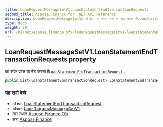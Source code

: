 ```yaml
---
title: LoanRequestMessageSetV1.LoanStatementEndTransactionRequests
second_title: Aspose.Finance for .NET API Reference
description: LoanRequestMessageSetV1 संपत्त. क संग्रह प्रप्त य सेट करत हैLoanStatementEndTransactionRequest .
type: docs
weight: 50
url: /hi/net/aspose.finance.ofx/loanrequestmessagesetv1/loanstatementendtransactionrequests/
---
```

## LoanRequestMessageSetV1.LoanStatementEndTransactionRequests property

का संग्रह प्राप्त या सेट करता है[`LoanStatementEndTransactionRequest`](../../../aspose.finance.ofx.loan/loanstatementendtransactionrequest/) .

```csharp
public List<LoanStatementEndTransactionRequest> LoanStatementEndTransactionRequests { get; set; }
```

### यह सभी देखें

* class [LoanStatementEndTransactionRequest](../../../aspose.finance.ofx.loan/loanstatementendtransactionrequest/)
* class [LoanRequestMessageSetV1](../)
* नाम स्थान [Aspose.Finance.Ofx](../../loanrequestmessagesetv1/)
* सभा [Aspose.Finance](../../../)


